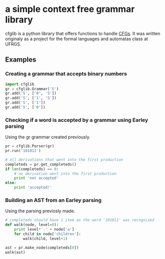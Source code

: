 # a simple context free grammar library
cfglib is a python library that offers functions to handle [CFGs](https://en.wikipedia.org/wiki/Context-free_grammar).
It was written originaly as a project for the formal languages and automatas class at UFRGS.

## Examples
### Creating a grammar that accepts binary numbers
```python
import cfglib
gr = cfglib.Grammar('S')
gr.add('S', ['0', 'S']) 
gr.add('S', ['1', 'S'])
gr.add('S', ['1'])
gr.add('S', ['0'])
```

### Checking if a word is accepted by a grammar using Earley parsing
Using the gr grammar created previously.
```python
pr = cfglib.Parser(gr)
pr.run('101011')

# all derivations that went into the first production
completeds = pr.get_completeds()
if len(completeds) == 0:
    # no derivation went into the first production
    print 'not accepted'
else:
    print 'accepted!'
```

### Building an AST from an Earley parsing
Using the parsing previosly made.
```python
# completeds should have 1 item as the word '101011' was recognized
def walk(node, level=0):
    print level*'-' + node['a']
    for child in node['children']:
        walk(child, level+1)

ast = pr.make_node(completeds[0])
walk(ast)
```
